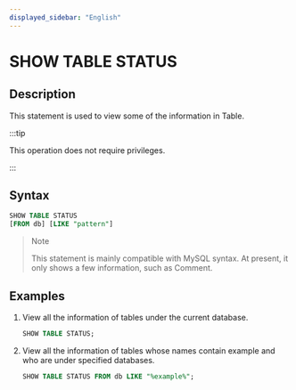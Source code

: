 ```yaml
---
displayed_sidebar: "English"
---
```


# SHOW TABLE STATUS

## Description

This statement is used to view some of the information in Table.

:::tip

This operation does not require privileges.

:::

## Syntax

```sql
SHOW TABLE STATUS
[FROM db] [LIKE "pattern"]
```

> Note
>
> This statement is mainly compatible with MySQL syntax. At present, it only shows a few information, such as Comment.

## Examples

1. View all the information of tables under the current database.

    ```SQL
    SHOW TABLE STATUS;
    ```

2. View all the information of tables whose names contain example and who are under specified databases.

    ```SQL
    SHOW TABLE STATUS FROM db LIKE "%example%";
    ```
